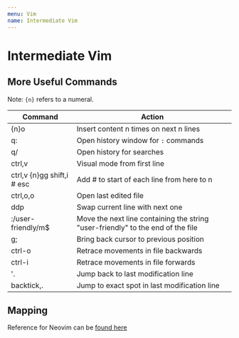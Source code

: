 ```yaml
---
menu: Vim
name: Intermediate Vim
---
```


# Intermediate Vim

## More Useful Commands

Note: `{n}` refers to a numeral.

| Command                    | Action                                                                          |
| -------------------------- | ------------------------------------------------------------------------------- |
| {n}o                       | Insert content n times on next n lines                                          |
| q:                         | Open history window for `:` commands                                            |
| q/                         | Open history for searches                                                       |
| ctrl,v                     | Visual mode from first line                                                     |
| ctrl,v {n}gg shift,i # esc | Add # to start of each line from here to n                                      |
| ctrl,o,o                   | Open last edited file                                                           |
| ddp                        | Swap current line with next one                                                 |
| :/user-friendly/m\$        | Move the next line containing the string "user-friendly" to the end of the file |
| g;                         | Bring back cursor to previous position                                          |
| ctrl-o                     | Retrace movements in file backwards                                             |
| ctrl-i                     | Retrace movements in file forwards                                              |
| '.                         | Jump back to last modification line                                             |
| backtick,.                 | Jump to exact spot in last modification line                                    |

## Mapping

Reference for Neovim can be [found here](https://github.com/neovim/neovim/blob/master/runtime/doc/map.txt)
